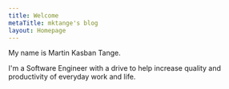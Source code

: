 ```yaml
---
title: Welcome
metaTitle: mktange's blog
layout: Homepage
---
```


My name is Martin Kasban Tange. 

I'm a Software Engineer with a drive to help increase quality and productivity of everyday work and life.
